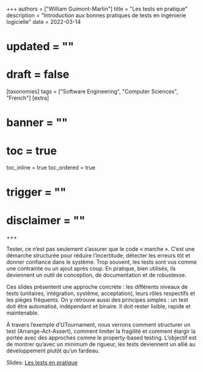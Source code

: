 +++
authors = ["William Guimont-Martin"]
title = "Les tests en pratique"
description = "Introduction aux bonnes pratiques de tests en ingénierie logicielle"
date = 2022-03-14
# updated = ""
# draft = false
[taxonomies]
tags = ["Software Engineering", "Computer Sciences", "French"]
[extra]
# banner = ""
# toc = true
toc_inline = true
toc_ordered = true
# trigger = ""
# disclaimer = ""
+++

Tester, ce n’est pas seulement s’assurer que le code « marche ». C’est une démarche structurée pour réduire l’incertitude, détecter les erreurs tôt et donner confiance dans le système. Trop souvent, les tests sont vus comme une contrainte ou un ajout après coup. En pratique, bien utilisés, ils deviennent un outil de conception, de documentation et de robustesse.

Ces slides présentent une approche concrète : les différents niveaux de tests (unitaires, intégration, système, acceptation), leurs rôles respectifs et les pièges fréquents. On y retrouve aussi des principes simples : un test doit être automatisé, indépendant et binaire. Il doit rester lisible, rapide et maintenable.

À travers l’exemple d’UTournament, nous verrons comment structurer un test (Arrange-Act-Assert), comment limiter la fragilité et comment élargir la portée avec des approches comme le property-based testing. L’objectif est de montrer qu’avec un minimum de rigueur, les tests deviennent un allié au développement plutôt qu’un fardeau.

Slides: [Les tests en pratique](LesTestsEnPratique.pdf)